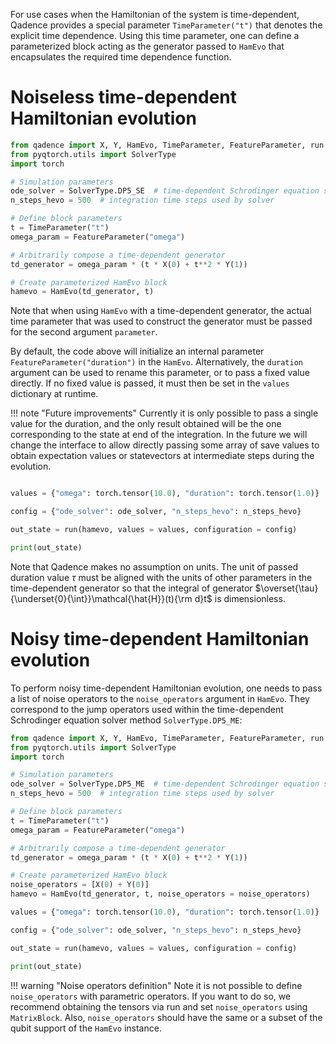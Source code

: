 For use cases when the Hamiltonian of the system is time-dependent, Qadence provides a special parameter `TimeParameter("t")` that denotes the explicit time dependence. Using this time parameter, one can define a parameterized block acting as the generator passed to `HamEvo` that encapsulates the required time dependence function.

# Noiseless time-dependent Hamiltonian evolution

```python exec="on" source="material-block" session="getting_started"
from qadence import X, Y, HamEvo, TimeParameter, FeatureParameter, run
from pyqtorch.utils import SolverType
import torch

# Simulation parameters
ode_solver = SolverType.DP5_SE  # time-dependent Schrodinger equation solver method
n_steps_hevo = 500  # integration time steps used by solver

# Define block parameters
t = TimeParameter("t")
omega_param = FeatureParameter("omega")

# Arbitrarily compose a time-dependent generator
td_generator = omega_param * (t * X(0) + t**2 * Y(1))

# Create parameterized HamEvo block
hamevo = HamEvo(td_generator, t)
```

Note that when using `HamEvo` with a time-dependent generator, the actual time parameter that was used to construct the generator must be passed for the second argument `parameter`.

By default, the code above will initialize an internal parameter `FeatureParameter("duration")` in the `HamEvo`. Alternatively,
the `duration` argument can be used to rename this parameter, or to pass a fixed value directly. If no fixed value is passed,
it must then be set in the `values` dictionary at runtime.

!!! note "Future improvements"
	Currently it is only possible to pass a single value for the duration, and the only result obtained will be the one
    corresponding to the state at end of the integration. In the future we will change the interface to allow directly passing
    some array of save values to obtain expectation values or statevectors at intermediate steps during the evolution.

```python exec="on" source="material-block" session="getting_started" result="json"

values = {"omega": torch.tensor(10.0), "duration": torch.tensor(1.0)}

config = {"ode_solver": ode_solver, "n_steps_hevo": n_steps_hevo}

out_state = run(hamevo, values = values, configuration = config)

print(out_state)
```

Note that Qadence makes no assumption on units. The unit of passed duration value $\tau$ must be aligned with the units of other parameters in the time-dependent generator so that the integral of generator $\overset{\tau}{\underset{0}{\int}}\mathcal{\hat{H}}(t){\rm d}t$ is dimensionless.

# Noisy time-dependent Hamiltonian evolution

To perform noisy time-dependent Hamiltonian evolution, one needs to pass a list of noise operators to the `noise_operators` argument in `HamEvo`. They correspond to the jump operators used within the time-dependent Schrodinger equation solver method `SolverType.DP5_ME`:

```python exec="on" source="material-block" session="getting_started"
from qadence import X, Y, HamEvo, TimeParameter, FeatureParameter, run
from pyqtorch.utils import SolverType
import torch

# Simulation parameters
ode_solver = SolverType.DP5_ME  # time-dependent Schrodinger equation solver method
n_steps_hevo = 500  # integration time steps used by solver

# Define block parameters
t = TimeParameter("t")
omega_param = FeatureParameter("omega")

# Arbitrarily compose a time-dependent generator
td_generator = omega_param * (t * X(0) + t**2 * Y(1))

# Create parameterized HamEvo block
noise_operators = [X(0) + Y(0)]
hamevo = HamEvo(td_generator, t, noise_operators = noise_operators)

values = {"omega": torch.tensor(10.0), "duration": torch.tensor(1.0)}

config = {"ode_solver": ode_solver, "n_steps_hevo": n_steps_hevo}

out_state = run(hamevo, values = values, configuration = config)

print(out_state)
```

!!! warning "Noise operators definition"
    Note it is not possible to define `noise_operators` with parametric operators. If you want to do so, we recommend obtaining the tensors via run and set `noise_operators` using `MatrixBlock`. Also, `noise_operators` should have the same or a subset of the qubit support of the `HamEvo` instance.
